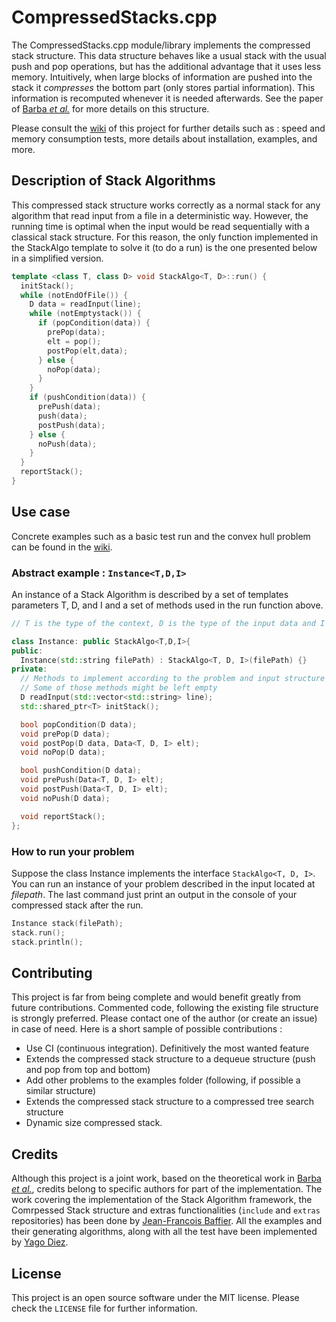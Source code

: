 # CompressedStacks.cpp

The CompressedStacks.cpp module/library implements the compressed stack structure. This data structure behaves like a usual stack with the usual push and pop operations, but has the additional advantage that it uses less memory. Intuitively, when large blocks of information are pushed into the stack it *compresses* the bottom part (only stores partial information). This information is recomputed whenever it is needed afterwards. See the paper of [Barba *et al.*](https://arxiv.org/abs/1208.3663) for more details on this structure.

Please consult the [wiki](https://github.com/Azzaare/CompressedStacks.cpp/wiki) of this project for further details such as : speed and memory consumption tests, more details about installation, examples, and more.

## Description of Stack Algorithms
<p>
This compressed stack structure works correctly as a normal stack for any algorithm that read input from a file in a deterministic way. However, the running time is optimal when the input would be read sequentially with a classical stack structure. For this reason, the only function implemented in the StackAlgo template to solve it (to do a run) is the one presented below in a simplified version.
</p>

```cpp
template <class T, class D> void StackAlgo<T, D>::run() {
  initStack();
  while (notEndOfFile()) {
    D data = readInput(line);
    while (notEmptystack()) {
      if (popCondition(data)) {
        prePop(data);
        elt = pop();
        postPop(elt,data);
      } else {
        noPop(data);
      }
    }
    if (pushCondition(data)) {
      prePush(data);
      push(data);
      postPush(data);
    } else {
      noPush(data);
    }
  }
  reportStack();
}
```
## Use case
Concrete examples such as a basic test run and the convex hull problem can be found in the [wiki](https://github.com/Azzaare/CompressedStacks.cpp/wiki).

### Abstract example : ```Instance<T,D,I>```
<p>An instance of a Stack Algorithm is described by a set of templates parameters T, D, and I and a set of methods used in the run function above.</p>

```cpp
// T is the type of the context, D is the type of the input data and I is the type of your integer indexes.

class Instance: public StackAlgo<T,D,I>{
public:
  Instance(std::string filePath) : StackAlgo<T, D, I>(filePath) {}
private:
  // Methods to implement according to the problem and input structure
  // Some of those methods might be left empty
  D readInput(std::vector<std::string> line);
  std::shared_ptr<T> initStack();

  bool popCondition(D data);
  void prePop(D data);
  void postPop(D data, Data<T, D, I> elt);
  void noPop(D data);

  bool pushCondition(D data);
  void prePush(Data<T, D, I> elt);
  void postPush(Data<T, D, I> elt);
  void noPush(D data);

  void reportStack();
};
```
### How to run your problem
Suppose the class Instance implements the interface ```StackAlgo<T, D, I>```. You can run an instance of your problem described in the input located at <i>filepath</i>. The last command just print an output in the console of your compressed stack after the run.

```cpp
Instance stack(filePath);
stack.run();
stack.println();
```

## Contributing
This project is far from being complete and would benefit greatly from future contributions. Commented code, following the existing file structure is strongly preferred. Please contact one of the author (or create an issue) in case of need. Here is a short sample of possible contributions :
* Use CI (continuous integration). Definitively the most wanted feature
* Extends the compressed stack structure to a dequeue structure (push and pop from top and bottom)
* Add other problems to the examples folder (following, if possible a similar structure)
* Extends the compressed stack structure to a compressed tree search structure
* Dynamic size compressed stack.


## Credits
Although this project is a joint work, based on the theoretical work in [Barba *et al.*](https://arxiv.org/abs/1208.3663), credits belong to specific authors for part of the implementation. The work covering the implementation of the Stack Algorithm framework, the Comrpessed Stack structure and extras functionalities (```include``` and ```extras``` repositories) has been done by [Jean-Francois Baffier](https://github.com/Azzaarehttps://github.com/Azzaare). All the examples and their generating algorithms, along with all the test have been implemented by [Yago Diez](https://github.com/nicill).

## License
This project is an open source software under the MIT license. Please check the ```LICENSE``` file for further information.
